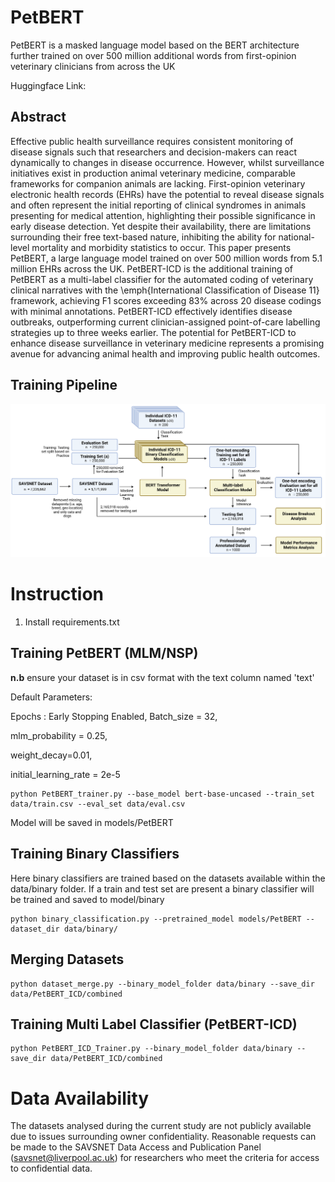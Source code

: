 # PetBERT

PetBERT is a masked language model based on the BERT architecture further trained on over 500 million additional words from first-opinion veterinary clinicians from across the UK


Huggingface Link: 


## Abstract
Effective public health surveillance requires consistent monitoring of disease signals such that researchers and decision-makers can react dynamically to changes in disease occurrence. However, whilst surveillance initiatives exist in production animal veterinary medicine, comparable frameworks for companion animals are lacking. First-opinion veterinary electronic health records (EHRs) have the potential to reveal disease signals and often represent the initial reporting of clinical syndromes in animals presenting for medical attention, highlighting their possible significance in early disease detection. Yet despite their availability, there are limitations surrounding their free text-based nature, inhibiting the ability for national-level mortality and morbidity statistics to occur. This paper presents PetBERT, a large language model trained on over 500 million words from 5.1 million EHRs across the UK. PetBERT-ICD is the additional training of PetBERT as a multi-label classifier for the automated coding of veterinary clinical narratives with the \emph{International Classification of Disease 11} framework, achieving F1 scores exceeding 83\% across 20 disease codings with minimal annotations. PetBERT-ICD effectively identifies disease outbreaks, outperforming current clinician-assigned point-of-care labelling strategies up to three weeks earlier. The potential for PetBERT-ICD to enhance disease surveillance in veterinary medicine represents a promising avenue for advancing animal health and improving public health outcomes.

## Training Pipeline
![Image Pipeline](img/Pipeline.png)


# Instruction
1) Install requirements.txt
## Training PetBERT (MLM/NSP)
**n.b** ensure your dataset is in csv format with the text column named 'text'

Default Parameters:

  Epochs : Early Stopping Enabled,
  Batch_size = 32,
  
  mlm_probability = 0.25, 
  
  weight_decay=0.01, 
  
  initial_learning_rate = 2e-5
  

```
python PetBERT_trainer.py --base_model bert-base-uncased --train_set data/train.csv --eval_set data/eval.csv 
```

Model will be saved in models/PetBERT

## Training Binary Classifiers
Here binary classifiers are trained based on the datasets available within the data/binary folder. If a train and test set are present a binary classifier will be trained and saved to model/binary

```
python binary_classification.py --pretrained_model models/PetBERT --dataset_dir data/binary/
```

## Merging Datasets
```
python dataset_merge.py --binary_model_folder data/binary --save_dir data/PetBERT_ICD/combined
```

## Training Multi Label Classifier (PetBERT-ICD)
```
python PetBERT_ICD_Trainer.py --binary_model_folder data/binary --save_dir data/PetBERT_ICD/combined
```

# Data Availability
The datasets analysed during the current study are not publicly available due to issues surrounding owner confidentiality. Reasonable requests can be made to the SAVSNET Data Access and Publication Panel (savsnet@liverpool.ac.uk) for researchers who meet the criteria for access to confidential data.

